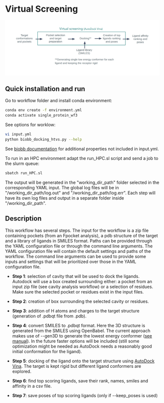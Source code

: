 # Virtual Screening

![alt text](../../img/virtual_screening.png?raw=true)

## Quick installation and run

Go to workflow folder and install conda environment:

```bash
conda env create -f environment.yml
conda activate single_protein_wf3
```

See options for worklow:

```bash
vi input.yml
python biobb_docking_htvs.py --help
```

See [biobb documentation](https://mmb.irbbarcelona.org/biobb/documentation/source) for additional properties not included in input.yml.

To run in an HPC environment adapt the run_HPC.sl script and send a job to the slurm queue:

```bash
sbatch run_HPC.sl
```

The output will be generated in the "working_dir_path" folder selected in the corresponding YAML input. The global log files will be in "/working_dir_path/log.out" and "/working_dir_path/log.err". Each step will have its own log files and output in a separate folder inside "/working_dir_path".

## Description

This workflow has several steps. The input for the workflow is a zip file containing pockets (from an Fpocket analysis), a pdb structure of the target and a library of ligands in SMILES format. Paths can be provided through the YAML configuration file or through the command line arguments. The YAML configuration file will contain the default settings and paths of the workflow. The command line arguments can be used to provide some inputs and settings that will be prioritized over those in the YAML configuration file.

- **Step 1**: selection of cavity that will be used to dock the ligands. Autodock will use a box created surrounding either: a pocket from an input zip file (see cavity analysis workflow) or a selection of residues. Make sure the selected pocket or residues exist in the input files. 

- **Step 2**: creation of box surrounding the selected cavity or residues.

- **Step 3**: addition of H atoms and charges to the target structure (generation of .pdbqt file from .pdb).

- **Step 4**: convert SMILES to .pdbqt format. Here the 3D structure is generated from the SMILES using OpenBabel. The current approach makes use of --gen3D to generate the lowest energy conformer ([see manual](https://open-babel.readthedocs.io/en/latest/3DStructureGen/SingleConformer.html#gen3d)). In the future faster options will be included (still some optimization might be needed as AutoDock needs a reasonably good initial conformation for the ligand).

- **Step 5**: docking of the ligand onto the target structure using [AutoDock Vina](https://vina.scripps.edu/manual/#summary). The target is kept rigid but different ligand conformers are explored.

- **Step 6**: find top scoring ligands, save their rank, names, smiles and affinity in a csv file.

- **Step 7**: save poses of top scoring ligands (only if --keep_poses is used)


